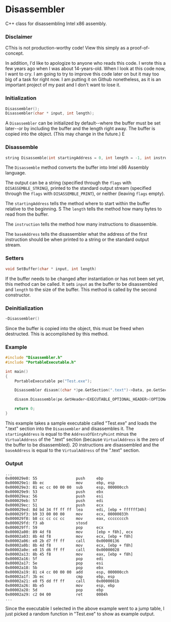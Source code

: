
# Disassembler
C++ class for disassembling Intel x86 assembly.

### Disclaimer
CThis is not production-worthy code! View this simply as a proof-of-concept.

In addition, I'd like to apologize to anyone who reads this code. I wrote this a few years ago when I was about 14-years-old. When I look at this code now, I want to cry. I am going to try to improve this code later on but it may too big of a task for right now. I am putting it on Github nonetheless, as it is an important project of my past and I don't want to lose it.

### Initialization
```C++
Disassembler();
Disassembler(char * input, int length);
```
A `Disassembler` can be initialized by default--where the buffer must be set later--or by including the buffer and the length right away. The buffer is copied into the object. (This may change in the future.)
E
### Disassemble
```C++
string Disassemble(int startingAddress = 0, int length = -1, int instructions = -1, int flags = 0, int baseAddress = 0)
```
The `Disassemble` method converts the buffer into Intel x86 Assembly language. 

The output can be a string (specified through the `flags` with `DISASSEMBLE_STRING`), printed to the standard output stream (specified through the `flags` with `DISASSEMBLE_PRINT`), or neither (leaving `flags` empty). 

The `startingAddress` tells the method where to start within the buffer relative to the beginning. 
S
The `length` tells the method how many bytes to read from the buffer. 

The `instruction` tells the method how many instructions to disassemble. 

The `baseAddress` tells the disassembler what the address of the first instruction should be when printed to a string or the standard output stream. 

### Setters
```C++
void SetBuffer(char * input, int length)
```
If the buffer needs to be changed after instantiation or has not been set yet, this method can be called. It sets `input` as the buffer to be disassembled and `length` to the size of the buffer. This method is called by the second constructor.

### Deinitialization
```C++
~Disassembler()
```
Since the buffer is copied into the object, this must be freed when destructed. This is accomplished by this method.

### Example
```C++
#include "Disassembler.h"
#include "PortableExecutable.h"

int main()
{
	PortableExecutable pe("Test.exe");

	Disassembler disasm((char *)pe.GetSection(".text")->Data, pe.GetSection(".text")->Length);

	disasm.Disassemble(pe.GetHeader<EXECUTABLE_OPTIONAL_HEADER>(OPTIONAL_HEADER)->AddressOfEntryPoint - pe.GetHeader<EXECUTABLE_SECTION_HEADER>(SECTION_HEADER | (pe.GetSectionNumber(".text") << 16))->VirtualAddress, -1, 20, DISASSEMBLER_PRINT, pe.GetHeader<EXECUTABLE_SECTION_HEADER>(SECTION_HEADER | (pe.GetSectionNumber(".text") << 16))->VirtualAddress);

	return 0;
}
```
This example takes a sample executable called "Test.exe" and loads the ".text" section into the `Disassembler` and disassembles it. The `startingAddress` is equal to the `AddressOfEntryPoint` minus the `VirtualAddress` of the ".text" section (because `VirtualAddress` is the zero of the buffer to be disassembled). 20 instructions are disassembled and the `baseAddress` is equal to the `VirtualAddress` of the ".text" section.

### Output
```
...
0x000029e0: 55                 push     ebp
0x000029e1: 8b ec              mov      ebp, esp
0x000029e3: 81 ec cc 00 00 00  sub      esp, 000000cch
0x000029e9: 53                 push     ebx
0x000029ea: 56                 push     esi
0x000029eb: 57                 push     edi
0x000029ec: 51                 push     ecx
0x000029ed: 8d bd 34 ff ff ff  lea      edi, [ebp + ffffff34h]
0x000029f3: b9 33 00 00 00     mov      ecx, 00000033h
0x000029f8: b8 cc cc cc cc     mov      eax, cccccccch
0x000029fd: f3 ab              stosd
0x000029ff: 59                 pop      ecx
0x00002a00: 89 4d f8           mov      [ebp + f8h], ecx
0x00002a03: 8b 4d f8           mov      ecx, [ebp + f8h]
0x00002a06: e8 2b d7 ff ff     call     0x00000136
0x00002a0b: 8b 4d f8           mov      ecx, [ebp + f8h]
0x00002a0e: e8 15 d6 ff ff     call     0x00000028
0x00002a13: 8b 45 f8           mov      eax, [ebp + f8h]
0x00002a16: 5f                 pop      edi
0x00002a17: 5e                 pop      esi
0x00002a18: 5b                 pop      ebx
0x00002a19: 81 c4 cc 00 00 00  add      esp, 000000cch
0x00002a1f: 3b ec              cmp      ebp, esp
0x00002a21: e8 f5 dd ff ff     call     0x0000081b
0x00002a26: 8b e5              mov      esp, ebp
0x00002a28: 5d                 pop      ebp
0x00002a29: c2 04 00           ret      0004h
...
```
Since the executable I selected in the above example went to a jump table, I just picked a random function in "Test.exe" to show as example output.
